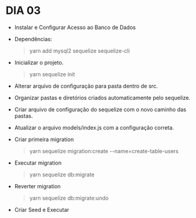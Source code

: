 # DIA 03

- Instalar e Configurar Acesso ao Banco de Dados

- Dependências:

  > yarn add mysql2 sequelize sequelize-cli

- Inicializar o projeto.

  > yarn sequelize init

- Alterar arquivo de configuração para pasta dentro de src.
- Organizar pastas e diretórios criados automaticamente pelo sequelize.
- Criar arquivo de configuração do sequelize com o novo caminho das pastas.
- Atualizar o arquivo models/index.js com a configuração correta.
- Criar primeira migration

  > yarn sequelize migration:create --name=create-table-users

- Executar migration

  > yarn sequelize db:migrate

- Reverter migration

  > yarn sequelize db:migrate:undo

- Criar Seed e Executar
